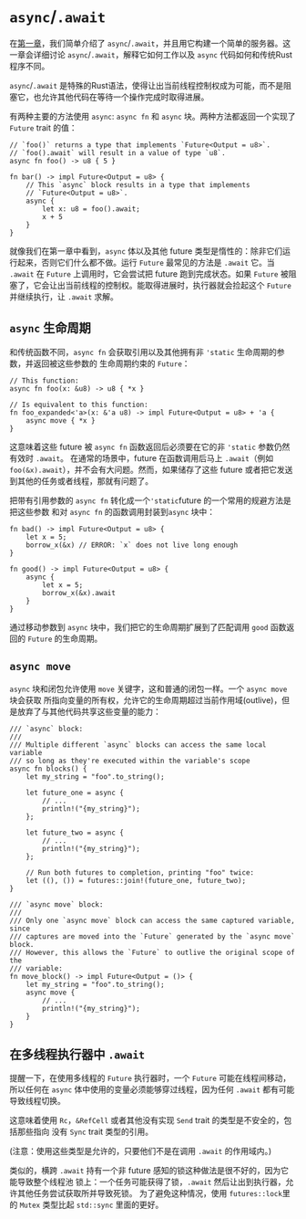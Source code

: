 # `async`/`.await`

在[第一章]，我们简单介绍了 `async`/`.await`，并且用它构建一个简单的服务器。这一章会详细讨论 `async`/`.await`，解释它如何工作以及 `async` 代码如何和传统Rust程序不同。

`async`/`.await` 是特殊的Rust语法，使得让出当前线程控制权成为可能，而不是阻塞它，也允许其他代码在等待一个操作完成时取得进展。

有两种主要的方法使用 `async`: `async fn` 和 `async` 块。两种方法都返回一个实现了 `Future` trait 的值：

```rust,edition2018,ignore
// `foo()` returns a type that implements `Future<Output = u8>`.
// `foo().await` will result in a value of type `u8`.
async fn foo() -> u8 { 5 }

fn bar() -> impl Future<Output = u8> {
    // This `async` block results in a type that implements
    // `Future<Output = u8>`.
    async {
        let x: u8 = foo().await;
        x + 5
    }
}
```

就像我们在第一章中看到，`async` 体以及其他 future 类型是惰性的：除非它们运行起来，否则它们什么都不做。运行 `Future` 最常见的方法是 `.await` 它。当 `.await` 在 `Future` 上调用时，它会尝试把 future 跑到完成状态。如果 `Future` 被阻塞了，它会让出当前线程的控制权。能取得进展时，执行器就会捡起这个 `Future` 并继续执行，让 `.await` 求解。

## `async` 生命周期

和传统函数不同，`async fn` 会获取引用以及其他拥有非 `'static` 生命周期的参数，并返回被这些参数的 生命周期约束的 `Future`：

```rust,edition2018,ignore
// This function:
async fn foo(x: &u8) -> u8 { *x }

// Is equivalent to this function:
fn foo_expanded<'a>(x: &'a u8) -> impl Future<Output = u8> + 'a {
    async move { *x }
}
```

这意味着这些 future 被 `async fn` 函数返回后必须要在它的非 `'static` 参数仍然有效时 `.await`。 在通常的场景中，future 在函数调用后马上 `.await`（例如 `foo(&x).await`），并不会有大问题。然而，如果储存了这些 future 或者把它发送到其他的任务或者线程，那就有问题了。

把带有引用参数的 `async fn` 转化成一个`'static`future 的一个常用的规避方法是把这些参数 和对 `async fn` 的函数调用封装到`async` 块中：

```rust,edition2018,ignore
fn bad() -> impl Future<Output = u8> {
    let x = 5;
    borrow_x(&x) // ERROR: `x` does not live long enough
}

fn good() -> impl Future<Output = u8> {
    async {
        let x = 5;
        borrow_x(&x).await
    }
}
```

通过移动参数到 `async` 块中，我们把它的生命周期扩展到了匹配调用 `good` 函数返回的 `Future` 的生命周期。

## `async move`

`async` 块和闭包允许使用 `move` 关键字，这和普通的闭包一样。一个 `async move` 块会获取 所指向变量的所有权，允许它的生命周期超过当前作用域(outlive)，但是放弃了与其他代码共享这些变量的能力：

```rust,edition2018,ignore
/// `async` block:
///
/// Multiple different `async` blocks can access the same local variable
/// so long as they're executed within the variable's scope
async fn blocks() {
    let my_string = "foo".to_string();

    let future_one = async {
        // ...
        println!("{my_string}");
    };

    let future_two = async {
        // ...
        println!("{my_string}");
    };

    // Run both futures to completion, printing "foo" twice:
    let ((), ()) = futures::join!(future_one, future_two);
}

/// `async move` block:
///
/// Only one `async move` block can access the same captured variable, since
/// captures are moved into the `Future` generated by the `async move` block.
/// However, this allows the `Future` to outlive the original scope of the
/// variable:
fn move_block() -> impl Future<Output = ()> {
    let my_string = "foo".to_string();
    async move {
        // ...
        println!("{my_string}");
    }
}
```

## 在多线程执行器中 `.await`

提醒一下，在使用多线程的 `Future` 执行器时，一个 `Future` 可能在线程间移动，所以任何在 `async` 体中使用的变量必须能够穿过线程，因为任何 `.await` 都有可能导致线程切换。

这意味着使用 `Rc`，`&RefCell` 或者其他没有实现 `Send` trait 的类型是不安全的，包括那些指向 没有 `Sync` trait 类型的引用。

(注意：使用这些类型是允许的，只要他们不是在调用 `.await` 的作用域内。)

类似的，横跨 `.await` 持有一个非 future 感知的锁这种做法是很不好的，因为它能导致整个线程池 锁上：一个任务可能获得了锁，`.await` 然后让出到执行器，允许其他任务尝试获取所并导致死锁。 为了避免这种情况，使用 `futures::lock`里的 `Mutex` 类型比起 `std::sync` 里面的更好。

[第一章]: ../01_getting_started/04_async_await_primer.md

